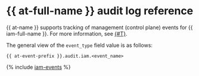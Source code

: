 # {{ at-full-name }} audit log reference

{{ at-name }} supports tracking of management (control plane) events for {{ iam-full-name }}. For more information, see [{#T}](../audit-trails/concepts/format.md).

The general view of the `event_type` field value is as follows:

```text
{{ at-event-prefix }}.audit.iam.<event_name>
```

{% include [iam-events](../_includes/audit-trails/events/iam-events.md) %}